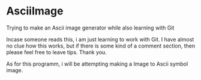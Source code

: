# AsciiImage
Trying to make an Ascii image generator while also learning with Git

Incase someone reads this, i am just learning to work with Git. I have almost no clue how this works, but if there is some kind of a comment section, then please feel 
free to leave tips. Thank you.

As for this programm, i will be attempting making a Image to Ascii symbol image.
